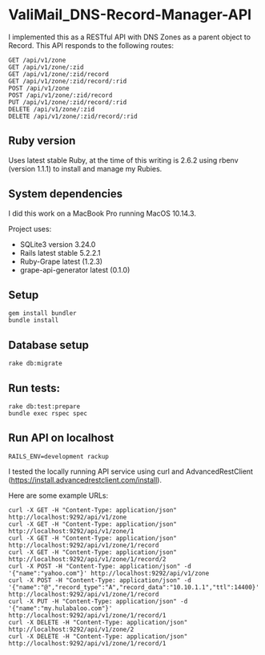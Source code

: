# ValiMail_DNS-Record-Manager-API

I implemented this as a RESTful API with DNS Zones as a parent object to Record. This API responds to the following routes:
```
GET /api/v1/zone
GET /api/v1/zone/:zid
GET /api/v1/zone/:zid/record
GET /api/v1/zone/:zid/record/:rid
POST /api/v1/zone
POST /api/v1/zone/:zid/record
PUT /api/v1/zone/:zid/record/:rid
DELETE /api/v1/zone/:zid
DELETE /api/v1/zone/:zid/record/:rid
```

## Ruby version

Uses latest stable Ruby, at the time of this writing is 2.6.2 using rbenv (version 1.1.1) to install and manage my Rubies.

## System dependencies

I did this work on a MacBook Pro running MacOS 10.14.3.

Project uses:
* SQLite3 version 3.24.0
* Rails latest stable 5.2.2.1
* Ruby-Grape latest (1.2.3)
* grape-api-generator latest (0.1.0)

## Setup
```
gem install bundler
bundle install
```

## Database setup
```
rake db:migrate
```

## Run tests:
```
rake db:test:prepare
bundle exec rspec spec
```

## Run API on localhost
```
RAILS_ENV=development rackup
```

I tested the locally running API service using curl and AdvancedRestClient (https://install.advancedrestclient.com/install).

Here are some example URLs:
```
curl -X GET -H "Content-Type: application/json" http://localhost:9292/api/v1/zone
curl -X GET -H "Content-Type: application/json" http://localhost:9292/api/v1/zone/1
curl -X GET -H "Content-Type: application/json" http://localhost:9292/api/v1/zone/1/record
curl -X GET -H "Content-Type: application/json" http://localhost:9292/api/v1/zone/1/record/2
curl -X POST -H "Content-Type: application/json" -d '{"name":"yahoo.com"}' http://localhost:9292/api/v1/zone
curl -X POST -H "Content-Type: application/json" -d '{"name":"@","record_type":"A","record_data":"10.10.1.1","ttl":14400}' http://localhost:9292/api/v1/zone/1/record
curl -X PUT -H "Content-Type: application/json" -d '{"name":"my.hulabaloo.com"}' http://localhost:9292/api/v1/zone/1/record/1
curl -X DELETE -H "Content-Type: application/json" http://localhost:9292/api/v1/zone/2
curl -X DELETE -H "Content-Type: application/json" http://localhost:9292/api/v1/zone/1/record/1
```
